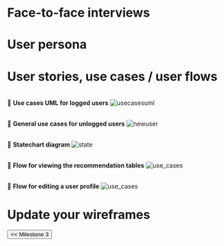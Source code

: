 
# Face-to-face interviews

# User persona

# User stories, use cases / user flows
<br/>:large_blue_diamond: **Use cases UML for logged users**
<img src="/connect.github.io/images/use_cases/usecases.png" alt="usecasesuml" >

<br/>:large_blue_diamond: **General use cases for unlogged users**
<img src="/connect.github.io/images/use_cases/newuser.png" alt="newuser" >

<br/>:large_blue_diamond: **Statechart diagram**
<img src="/connect.github.io/images/use_cases/stateuml.png" alt="state" >

<br/>:large_blue_diamond: **Flow for viewing the recommendation tables**
<img src="/connect.github.io/images/use_cases/show_recommendation_tables.png" alt="use_cases" >

<br/>:large_blue_diamond: **Flow for editing a user profile**
<img src="/connect.github.io/images/use_cases/edit_profiles.png" alt="use_cases" >

# Update your wireframes

<input type="button" class="button" value="<< Milestone 3" onclick="window.location.href='milestone3.html'" />

